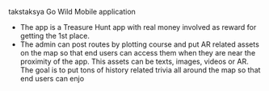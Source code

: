 takstaksya Go Wild Mobile application

- The app is a Treasure Hunt app with real money involved as reward for getting the 1st place.
- The admin can post routes by plotting course and put AR related assets on the map so that end users can access them when they are near the proximity of the app. This assets can be texts, images, videos or AR. The goal is to put tons of history related trivia all around the map so that end users can enjo
